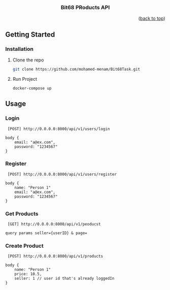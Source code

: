<div id="top"></div>

<!-- PROJECT LOGO -->
<br />
<div align="center">

  <h3 align="center">Bit68 PRoducts API</h3>
</div>

<!-- ABOUT THE PROJECT -->

<p align="right">(<a href="#top">back to top</a>)</p>

<!-- GETTING STARTED -->

## Getting Started

### Installation

1. Clone the repo
   ```sh
   git clone https://github.com/mohamed-menam/Bit68Task.git
   ```
2. Run Project
   ```
   docker-compose up
   ```

<!-- USAGE EXAMPLES -->

## Usage

### Login

` [POST] http://0.0.0.0:8000/api/v1/users/login`

```
body {
    email: "a@ex.com",
    password: "1234567"
}
```

### Register

` [POST] http://0.0.0.0:8000/api/v1/users/register`

```
body {
    name: "Person 1"
    email: "a@ex.com",
    password: "1234567"
}
```

### Get Products

` [GET] http://0.0.0.0:8000/api/v1/peoducst`

```
query params seller={userID} & page=

```

### Create Product

` [POST] http://0.0.0.0:8000/api/v1/products`

```
body {
    name: "Person 1"
    price: 10.5,
    seller: 1 // user id that's already loggedIn
}
```
